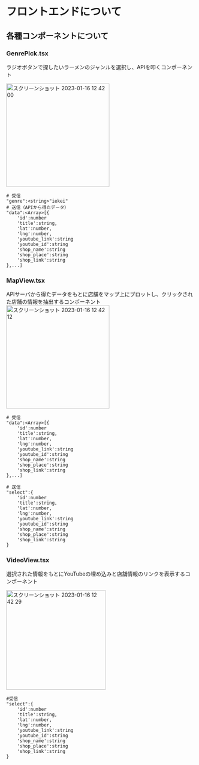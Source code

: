 # フロントエンドについて
## 各種コンポーネントについて
### GenrePick.tsx
ラジオボタンで探したいラーメンのジャンルを選択し、APIを叩くコンポーネント

<img width="275" alt="スクリーンショット 2023-01-16 12 42 00" src="https://user-images.githubusercontent.com/79000447/212594029-4f189124-3b54-470d-aae4-98a3e21518f8.png">

```
# 受信
"genre":<string>"iekei"
# 送信（APIから得たデータ）
"data":<Array>[{
    'id':number
    'title':string,
    'lat':number,
    'lng':number,
    'youtube_link':string
    'youtube_id':string
    'shop_name':string
    'shop_place':string
    'shop_link':string
},...]
```

### MapView.tsx
APIサーバから得たデータをもとに店舗をマップ上にプロットし、クリックされた店舗の情報を抽出するコンポーネント
<img width="275" alt="スクリーンショット 2023-01-16 12 42 12" src="https://user-images.githubusercontent.com/79000447/212594426-446527cb-8f16-4ae9-87f0-4ff8e5a60406.png">

```
# 受信
"data":<Array>[{
    'id':number
    'title':string,
    'lat':number,
    'lng':number,
    'youtube_link':string
    'youtube_id':string
    'shop_name':string
    'shop_place':string
    'shop_link':string
},...]

# 送信
"select":{
    'id':number
    'title':string,
    'lat':number,
    'lng':number,
    'youtube_link':string
    'youtube_id':string
    'shop_name':string
    'shop_place':string
    'shop_link':string
}
```


### VideoView.tsx
選択された情報をもとにYouTubeの埋め込みと店舗情報のリンクを表示するコンポーネント

<img width="265" alt="スクリーンショット 2023-01-16 12 42 29" src="https://user-images.githubusercontent.com/79000447/212594858-3f255933-0786-4a49-a848-119b6e40cf70.png">

```
#受信
"select":{
    'id':number
    'title':string,
    'lat':number,
    'lng':number,
    'youtube_link':string
    'youtube_id':string
    'shop_name':string
    'shop_place':string
    'shop_link':string
}
```